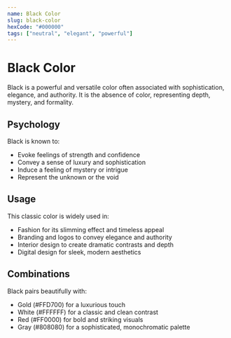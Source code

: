 ```yaml
---
name: Black Color
slug: black-color
hexCode: "#000000"
tags: ["neutral", "elegant", "powerful"]
---
```


# Black Color

Black is a powerful and versatile color often associated with sophistication, elegance, and authority. It is the absence of color, representing depth, mystery, and formality.

## Psychology

Black is known to:
- Evoke feelings of strength and confidence
- Convey a sense of luxury and sophistication
- Induce a feeling of mystery or intrigue
- Represent the unknown or the void

## Usage

This classic color is widely used in:
- Fashion for its slimming effect and timeless appeal
- Branding and logos to convey elegance and authority
- Interior design to create dramatic contrasts and depth
- Digital design for sleek, modern aesthetics

## Combinations

Black pairs beautifully with:
- Gold (#FFD700) for a luxurious touch
- White (#FFFFFF) for a classic and clean contrast
- Red (#FF0000) for bold and striking visuals
- Gray (#808080) for a sophisticated, monochromatic palette